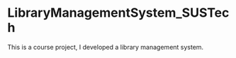 # LibraryManagementSystem_SUSTech
This is a course project, I developed a library management system.
